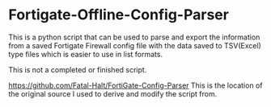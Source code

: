 # Fortigate-Offline-Config-Parser

This is a python script that can be used to parse and export the information from a saved Fortigate Firewall config file with the data saved to TSV(Excel) type files which is easier to use in list formats.

This is not a completed or finished script.

https://github.com/Fatal-Halt/FortiGate-Config-Parser
This is the location of the original source I used to derive and modify the script from.
